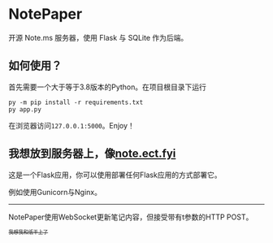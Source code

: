 # NotePaper
开源 Note.ms 服务器，使用 Flask 与 SQLite 作为后端。

## 如何使用？
首先需要一个大于等于3.8版本的Python。在项目根目录下运行
```
py -m pip install -r requirements.txt
py app.py
```
在浏览器访问`127.0.0.1:5000`。Enjoy！

## 我想放到服务器上，像[note.ect.fyi](https://note.ect.fyi/)
这是一个Flask应用，你可以使用部署任何Flask应用的方式部署它。

例如使用Gunicorn与Nginx。

------

NotePaper使用WebSocket更新笔记内容，但接受带有t参数的HTTP POST。

<sup><sub>~~我想我和纸干上了~~</sub></sup>
